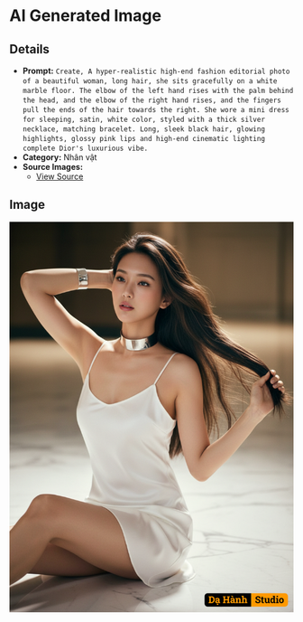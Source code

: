 # AI Generated Image

## Details
- **Prompt:** `Create, A hyper-realistic high-end fashion editorial photo of a beautiful woman, long hair, she sits gracefully on a white marble floor. The elbow of the left hand rises with the palm behind the head, and the elbow of the right hand rises, and the fingers pull the ends of the hair towards the right. She wore a mini dress for sleeping, satin, white color, styled with a thick silver necklace, matching bracelet. Long, sleek black hair, glowing highlights, glossy pink lips and high-end cinematic lighting complete Dior's luxurious vibe.`
- **Category:** Nhân vật
- **Source Images:**
  - [View Source](https://raw.githubusercontent.com/lenzcomvth/Somethings/main/Models/Female/Female3.jpg)

## Image
![AI Generated Image](./image-2025-10-16T18-46-10-898Z-avplb.png)